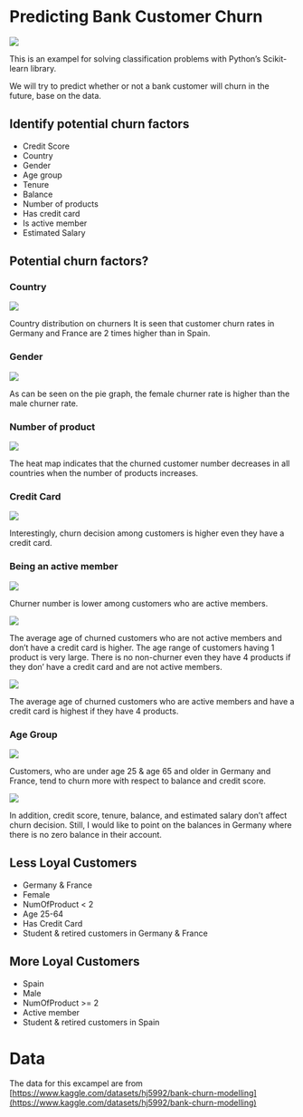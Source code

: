 # Predicting Bank Customer Churn

![](https://miro.medium.com/max/4800/1*eKpMt4Qt6D8Lluk6NHzsew.png)

This is an exampel for solving classification problems with Python’s Scikit-learn library.

We will try to predict whether or not a bank customer will churn in the future, base on the data.

## Identify potential churn factors
- Credit Score
- Country
- Gender
- Age group
- Tenure
- Balance
- Number of products
- Has credit card
- Is active member
- Estimated Salary

## Potential churn factors?

### Country
![](https://miro.medium.com/max/494/1*PV6hJtV4T_wNhluhLw69iQ.png)

Country distribution on churners
It is seen that customer churn rates in Germany and France are 2 times higher than in Spain.

### Gender
![](https://miro.medium.com/max/490/1*7GAlg3scXemGOzpPFYbHQg.png)

As can be seen on the pie graph, the female churner rate is higher than the male churner rate.

### Number of product
![](https://miro.medium.com/max/640/1*GpEAps51jp6EgcdPAxf-lw.png)

The heat map indicates that the churned customer number decreases in all countries when the number of products increases.

### Credit Card
![](https://miro.medium.com/max/640/1*icEz-srQhsbpNwy5LTg9cQ.png)

Interestingly, churn decision among customers is higher even they have a credit card.

### Being an active member
![](https://miro.medium.com/max/640/1*8QbaFqjsWk83aE-khLM9Hw.png)

Churner number is lower among customers who are active members.

![](https://miro.medium.com/max/640/1*efcZNVOw1PRnJ6Xz1ttBKw.png)

The average age of churned customers who are not active members and don’t have a credit card is higher. The age range of customers having 1 product is very large. There is no non-churner even they have 4 products if they don’ have a credit card and are not active members.

![](https://miro.medium.com/max/640/1*dLdU8ze31IevLc0qROu5BA.png)

The average age of churned customers who are active members and have a credit card is highest if they have 4 products.

### Age Group
![](https://miro.medium.com/max/640/1*AfKr2x5qAVW2dEsekTyijA.png)

Customers, who are under age 25 & age 65 and older in Germany and France, tend to churn more with respect to balance and credit score.

![](https://miro.medium.com/max/640/1*ZqZlZeo7KsHRYTU8KlaSfA.png)

In addition, credit score, tenure, balance, and estimated salary don’t affect churn decision. Still, I would like to point on the balances in Germany where there is no zero balance in their account.

## Less Loyal Customers
- Germany & France
- Female
- NumOfProduct < 2
- Age 25-64
- Has Credit Card
- Student & retired customers in Germany & France

## More Loyal Customers
- Spain
- Male
- NumOfProduct >= 2
- Active member
- Student & retired customers in Spain

# Data
The data for this excampel are from [https://www.kaggle.com/datasets/hj5992/bank-churn-modelling](https://www.kaggle.com/datasets/hj5992/bank-churn-modelling)
